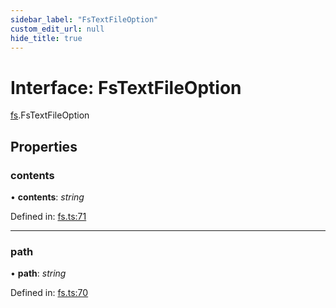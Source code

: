 ```yaml
---
sidebar_label: "FsTextFileOption"
custom_edit_url: null
hide_title: true
---
```


# Interface: FsTextFileOption

[fs](../modules/fs.md).FsTextFileOption

## Properties

### contents

• **contents**: *string*

Defined in: [fs.ts:71](https://github.com/tauri-apps/tauri/blob/3afef190/tooling/api/src/fs.ts#L71)

___

### path

• **path**: *string*

Defined in: [fs.ts:70](https://github.com/tauri-apps/tauri/blob/3afef190/tooling/api/src/fs.ts#L70)
